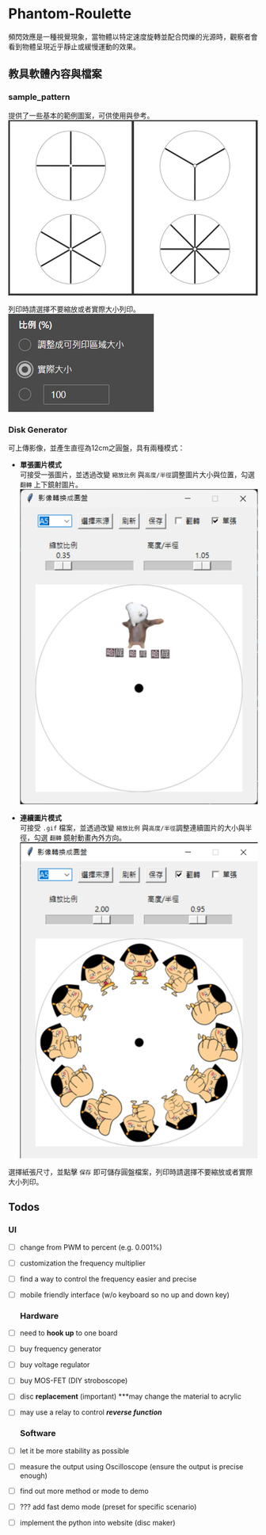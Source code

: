 # Phantom-Roulette

頻閃效應是一種視覺現象，當物體以特定速度旋轉並配合閃爍的光源時，觀察者會看到物體呈現近乎靜止或緩慢運動的效果。

## 教具軟體內容與檔案
### sample_pattern
提供了一些基本的範例圖案，可供使用與參考。   
![alt text](readme_img/sample_pattern.png)   

列印時請選擇不要縮放或者實際大小列印。   
![alt text](readme_img/print_var.png)

### Disk Generator
可上傳影像，並產生直徑為12cm之圓盤，具有兩種模式：

- **單張圖片模式**   
  可接受一張圖片，並透過改變 `縮放比例` 與`高度/半徑`調整圖片大小與位置，勾選 `翻轉` 上下鏡射圖片。
  ![alt text](readme_img/single.png)

- **連續圖片模式**   
  可接受 `.gif` 檔案，並透過改變 `縮放比例` 與`高度/半徑`調整連續圖片的大小與半徑，勾選 `翻轉` 鏡射動畫內外方向。   
  ![alt text](readme_img/gif.png)

選擇紙張尺寸，並點擊 `保存` 即可儲存圓盤檔案，列印時請選擇不要縮放或者實際大小列印。

## Todos
  ### UI
- [ ] change from PWM to percent (e.g. 0.001%)
- [ ] customization the frequency multiplier
- [ ] find a way to control the frequency easier and precise
- [ ] mobile friendly interface (w/o keyboard so no up and down key)

  ### Hardware
- [ ] need to **hook up** to one board
- [ ] buy frequency generator
- [ ] buy voltage regulator
- [ ] buy MOS-FET (DIY stroboscope)
- [ ] disc **replacement** (important) ***may change the material to acrylic
- [ ] may use a relay to control ***reverse function***

  ### Software
- [ ] let it be more stability as possible
- [ ] measure the output using Oscilloscope (ensure the output is precise enough)
- [ ] find out more method or mode to demo
- [ ] ??? add fast demo mode (preset for specific scenario)
- [ ] implement the python into website (disc maker)